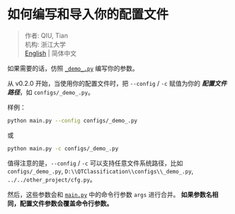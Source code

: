 # 如何编写和导入你的配置文件

> 作者: QIU, Tian  
> 机构: 浙江大学  
> [English](README.md) | 简体中文

如果需要的话，仿照 [`_demo_.py`](_demo_.py) 编写你的参数。

从 v0.2.0 开始，当使用你的配置文件时，把 `--config` / `-c` 赋值为你的 **_配置文件路径_**，如 `configs/_demo_.py`。

样例：

```bash
python main.py --config configs/_demo_.py
```

或

```bash
python main.py -c configs/_demo_.py
```

值得注意的是，`--config` / `-c` 可以支持任意文件系统路径，比如
`configs/_demo_.py`, `D:\\QTClassification\\configs\\_demo_.py`, `../../other_project/cfg.py`。

然后，这些参数会和 [`main.py`](../main.py) 中的命令行参数 `args` 进行合并。
**如果参数名相同，配置文件参数会覆盖命令行参数。**
